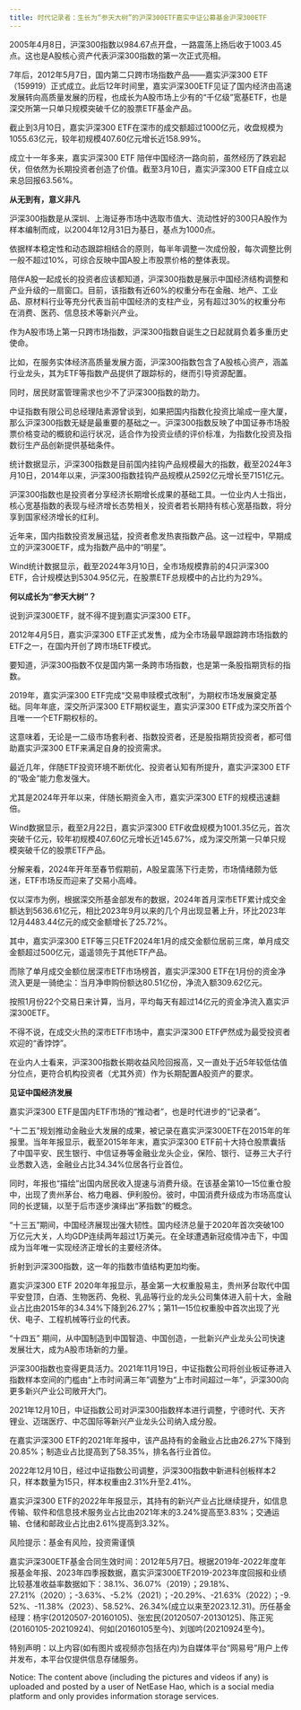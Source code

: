 ```yaml
---
title: 时代记录者：生长为“参天大树”的沪深300ETF嘉实中证公募基金沪深300ETF
---
```




2005年4月8日，沪深300指数以984.67点开盘，一路震荡上扬后收于1003.45点。这也是A股核心资产代表沪深300指数的第一次正式亮相。

7年后，2012年5月7日，国内第二只跨市场指数产品——嘉实沪深300 ETF（159919）正式成立。此后12年时间里，嘉实沪深300ETF见证了国内经济由高速发展转向高质量发展的历程，也成长为A股市场上少有的“千亿级”宽基ETF，也是深交所第一只单只规模突破千亿的股票ETF基金产品。

截止到3月10日，嘉实沪深300 ETF在深市的成交额超过1000亿元，收盘规模为1055.63亿元，较年初规模407.60亿元增长近158.99%。

成立十一年多来，嘉实沪深300 ETF 陪伴中国经济一路向前，虽然经历了跌宕起伏，但依然为长期投资者创造了价值。截至3月10日，嘉实沪深300 ETF自成立以来总回报63.56%。

**从无到有，意义非凡**

沪深300指数是从深圳、上海证券市场中选取市值大、流动性好的300只A股作为样本编制而成，以2004年12月31日为基日，基点为1000点。

依据样本稳定性和动态跟踪相结合的原则，每半年调整一次成份股，每次调整比例一般不超过10%，可综合反映中国A股上市股票价格的整体表现。

陪伴A股一起成长的投资者应该都知道，沪深300指数是展示中国经济结构调整和产业升级的一扇窗口。目前，该指数有近60%的权重分布在金融、地产、工业品、原材料行业等充分代表当前中国经济的支柱产业，另有超过30%的权重分布在消费、医药、信息技术等新兴产业。

作为A股市场上第一只跨市场指数，沪深300指数自诞生之日起就肩负着多重历史使命。

比如，在服务实体经济高质量发展方面，沪深300指数包含了A股核心资产，涵盖行业龙头，其为ETF等指数产品提供了跟踪标的，继而引导资源配置。

同时，居民财富管理需求也少不了沪深300指数的助力。

中证指数有限公司总经理陆素源曾谈到，如果把国内指数化投资比喻成一座大厦，那么沪深300指数无疑是最重要的基础之一。沪深300指数反映了中国证券市场股票价格变动的概貌和运行状况，适合作为投资业绩的评价标准，为指数化投资及指数衍生产品创新提供基础条件。

统计数据显示，沪深300指数是目前国内挂钩产品规模最大的指数，截至2024年3月10日，2014年以来，沪深300指数挂钩产品规模从2592亿元增长至7151亿元。

沪深300指数也是投资者分享经济长期增长成果的基础工具。一位业内人士指出，核心宽基指数的表现与经济增长态势相关，投资者若长期持有核心宽基指数，将分享到国家经济增长的红利。

近年来，国内指数投资发展迅猛，投资者愈发热衷指数产品。这一过程中，早期成立的沪深300ETF，成为指数产品中的“明星”。

Wind统计数据显示，截至2024年3月10日，全市场规模靠前的4只沪深300 ETF，合计规模达到5304.95亿元，在股票ETF总规模中的占比约为29%。

**何以成长为“参天大树”？**

说到沪深300ETF，就不得不提到嘉实沪深300 ETF。

2012年4月5日，嘉实沪深300 ETF正式发售，成为全市场最早跟踪跨市场指数的ETF之一，在国内开创了跨市场ETF模式。

要知道，沪深300指数不仅是国内第一条跨市场指数，也是第一条股指期货标的指数。

2019年，嘉实沪深300 ETF完成“交易申赎模式改制”，为期权市场发展奠定基础。同年年底，深交所沪深300 ETF期权诞生，嘉实沪深300 ETF成为深交所首个且唯一一个ETF期权标的。

这意味着，无论是一二级市场套利者、指数投资者，还是股指期货投资者，都可借助嘉实沪深300 ETF来满足自身的投资需求。

最近几年，伴随ETF投资环境不断优化、投资者认知有所提升，嘉实沪深300 ETF的“吸金”能力愈发强大。

尤其是2024年开年以来，伴随长期资金入市，嘉实沪深300 ETF的规模迅速翻倍。

Wind数据显示，截至2月22日，嘉实沪深300 ETF收盘规模为1001.35亿元，首次突破千亿元，较年初规模407.60亿元增长近145.67%，成为深交所第一只单只规模突破千亿的股票ETF产品。

分解来看，2024年开年至春节假期前，A股呈震荡下行走势，市场情绪颇为低迷，ETF市场反而迎来了交易小高峰。

仅以深市为例，根据深交所基金部发布的数据，2024年首月深市ETF累计成交金额达到5636.61亿元，相比2023年9月以来的几个月出现显著上升，环比2023年12月4483.44亿元的成交金额增长了25.72%。

其中，嘉实沪深300 ETF等三只ETF2024年1月的成交金额位居前三席，单月成交金额超过500亿元，遥遥领先于其他ETF产品。

而除了单月成交金额位居深市ETF市场榜首，嘉实沪深300 ETF在1月份的资金净流入更是一骑绝尘：当月净申购份额达80.51亿份，净流入额309.62亿元。

按照1月份22个交易日来计算，当月，平均每天有超过14亿元的资金净流入嘉实沪深300ETF。

不得不说，在成交火热的深市ETF市场中，嘉实沪深300 ETF俨然成为最受投资者欢迎的“香饽饽”。

在业内人士看来，沪深300指数长期收益风险回报高，又一直处于近5年较低估值分位点，更符合机构投资者（尤其外资）作为长期配置A股资产的要求。

**见证中国经济发展**

嘉实沪深300 ETF是国内ETF市场的“推动者”，也是时代进步的“记录者”。

“十二五”规划推动金融业大发展的成果，被记录在嘉实沪深300ETF在2015年的年报里。当年年报显示，截至2015年年末，嘉实沪深300 ETF前十大持仓股票囊括了中国平安、民生银行、中信证券等金融业龙头企业，保险、银行、证券三大子行业悉数入选，金融业占比34.34%位居各行业首位。

同时，年报也“描绘”出国内居民收入提速与消费升级。在该基金第10—15位重仓股中，出现了贵州茅台、格力电器、伊利股份。彼时，中国消费升级成为市场高度认同的长逻辑，以至于后市逐步演绎出“茅指数”的概念。

“十三五”期间，中国经济展现出强大韧性。国内经济总量于2020年首次突破100万亿元大关，人均GDP连续两年超过1万美元。在全球遭遇新冠疫情冲击下，中国成为当年唯一实现经济正增长的主要经济体。

折射到沪深300指数，这一年的指数市值结构更加均衡。

嘉实沪深300 ETF 2020年年报显示，基金第一大权重股易主，贵州茅台取代中国平安登顶，白酒、生物医药、免税、乳品等行业的龙头公司集体进入前十大，金融业占比由2015年的34.34%下降到26.27%；第11—15位权重股中首次出现了光伏、电子、工程机械等行业的代表。

“十四五” 期间，从中国制造到中国智造、中国创造，一批新兴产业龙头公司快速发展壮大，成为A股市场新的力量。

沪深300指数也变得更具活力。2021年11月19日，中证指数公司将创业板证券进入指数样本空间的门槛由“上市时间满三年”调整为“上市时间超过一年”，沪深300向更多新兴产业公司敞开大门。

2021年12月10日，中证指数公司对沪深300指数样本进行调整，宁德时代、天齐锂业、迈瑞医疗、中芯国际等新兴产业龙头公司纳入成分股。

在嘉实沪深300 ETF的2021年年报中，该产品持有的金融业占比由26.27%下降到20.85%；制造业占比提高到了58.35%，排名各行业首位。

2022年12月10日，经过中证指数公司调整，沪深300指数中新进科创板样本2只，样本数量为15只，样本权重由2.31%升至2.41%。

嘉实沪深300 ETF的2022年年报显示，其持有的新兴产业占比继续提升，如信息传输、软件和信息技术服务业占比由2021年末的3.24%提高至3.83%；交通运输、仓储和邮政业占比由2.61%提高到3.32%。

风险提示：基金有风险，投资需谨慎

嘉实沪深300ETF基金合同生效时间：2012年5月7日。根据2019年-2022年度年报基金年报、2023年四季报数据，嘉实沪深300ETF2019-2023年度回报和业绩比较基准收益率数据如下：38.1%、36.07%（2019）；29.18%、27.21%（2020）；-3.63%、-5.2%（2021）；-20.29%、-21.63%（2022）；-9.52%、-11.38%（2023）、58.52%、26.34%(成立以来至2023.12.31)。历任基金经理：杨宇(20120507-20160105)、张宏民(20120507-20130125)、陈正宪(20160105-20210924)、何如(20160105至今)、刘珈吟(20210924至今)。

特别声明：以上内容(如有图片或视频亦包括在内)为自媒体平台“网易号”用户上传并发布，本平台仅提供信息存储服务。

Notice: The content above (including the pictures and videos if any) is uploaded and posted by a user of NetEase Hao, which is a social media platform and only provides information storage services.
